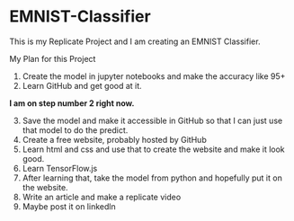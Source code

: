 # EMNIST-Classifier
This is my Replicate Project and I am creating an EMNIST Classifier. 

My Plan for this Project

1. Create the model in jupyter notebooks and make the accuracy like 95+
2. Learn GitHub and get good at it.

**I am on step number 2 right now.**

3. Save the model and make it accessible in GitHub so that I can just use that model to do the predict.
4. Create a free website, probably hosted by GitHub 
5. Learn html and css and use that to create the website and make it look good. 
6. Learn TensorFlow.js
7. After learning that, take the model from python and hopefully put it on the website.
8. Write an article and make a replicate video
9. Maybe post it on linkedln 
